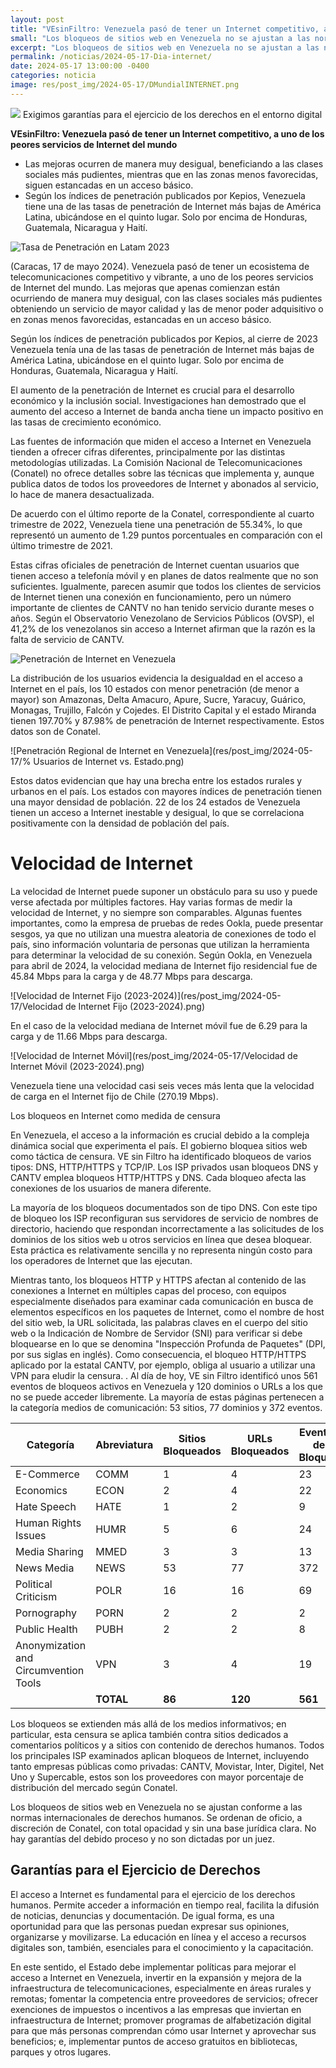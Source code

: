 ```yaml
---
layout: post
title: "VEsinFiltro: Venezuela pasó de tener un Internet competitivo, a uno de los peores servicios de Internet del mundo"
small: "Los bloqueos de sitios web en Venezuela no se ajustan a las normas internacionales de derechos humanos. Se ordenan de oficio, a discreción de CONATEL, con total opacidad y sin una base jurídica clara."
excerpt: "Los bloqueos de sitios web en Venezuela no se ajustan a las normas internacionales de derechos humanos. Se ordenan de oficio, a discreción de CONATEL, con total opacidad y sin una base jurídica clara."
permalink: /noticias/2024-05-17-Dia-internet/
date: 2024-05-17 13:00:00 -0400
categories: noticia
image: res/post_img/2024-05-17/DMundialINTERNET.png
---
```

![](res/post_img/2024-05-17/DMundialINTERNET.png)
Exigimos garantías para el ejercicio de los derechos en el entorno digital

**VEsinFiltro: Venezuela pasó de tener un Internet competitivo, a uno de los peores servicios de Internet del mundo**

* Las mejoras ocurren de manera muy desigual, beneficiando a las clases sociales más pudientes, mientras que en las zonas menos favorecidas, siguen estancadas en un acceso básico. 
* Según los índices de penetración publicados por Kepios, Venezuela tiene una de las tasas de penetración de Internet más bajas de América Latina, ubicándose en el quinto lugar. Solo por encima de Honduras, Guatemala, Nicaragua y Haití.

![Tasa de Penetración en Latam 2023](res/post_img/2024-05-17/TasaPenetracionLatam.png)

(Caracas, 17 de mayo 2024). Venezuela pasó de tener un ecosistema de telecomunicaciones competitivo y vibrante, a uno de los peores servicios de Internet del mundo. Las mejoras que apenas comienzan están ocurriendo de manera muy desigual, con las clases sociales más pudientes obteniendo un servicio de mayor calidad y las de menor poder adquisitivo o en zonas menos favorecidas, estancadas en un acceso básico. 

Según los índices de penetración publicados por Kepios, al cierre de 2023 Venezuela tenía una de las tasas de penetración de Internet más bajas de América Latina, ubicándose en el quinto lugar. Solo por encima de Honduras, Guatemala, Nicaragua y Haití. 

El aumento de la penetración de Internet es crucial para el desarrollo económico y la inclusión social. Investigaciones han demostrado que el aumento del acceso a Internet de banda ancha tiene un impacto positivo en las tasas de crecimiento económico.

Las fuentes de información que miden  el acceso a Internet en Venezuela tienden a ofrecer cifras diferentes, principalmente por las distintas metodologías utilizadas. La Comisión Nacional de Telecomunicaciones (Conatel) no ofrece detalles sobre las técnicas que implementa y, aunque publica datos de todos los proveedores de Internet y abonados al servicio, lo hace de manera desactualizada.

De acuerdo con el último reporte de la Conatel, correspondiente al cuarto trimestre de 2022, Venezuela tiene una penetración de 55.34%, lo que representó un aumento de 1.29 puntos porcentuales en comparación con el último trimestre de 2021.

Estas cifras oficiales de penetración de Internet cuentan usuarios que tienen acceso a telefonía móvil y en planes de datos realmente que no son suficientes. Igualmente, parecen asumir que todos los clientes de servicios de Internet tienen una conexión en funcionamiento, pero un número importante de clientes de CANTV no han tenido servicio durante meses o años. Según el Observatorio Venezolano de Servicios Públicos (OVSP), el 41,2% de los venezolanos sin acceso a Internet afirman que la razón es la falta de servicio de CANTV.

![Penetración de Internet en Venezuela](res/post_img/2024-05-17/PenetracionInternet.png)

La distribución de los usuarios evidencia la desigualdad en el acceso a Internet en el país, los 10 estados con menor penetración (de menor a mayor) son Amazonas, Delta Amacuro, Apure, Sucre, Yaracuy, Guárico, Monagas, Trujillo, Falcón y Cojedes. El Distrito Capital y el estado Miranda tienen 197.70% y 87.98% de penetración de Internet respectivamente. Estos datos son de Conatel.

![Penetración Regional de Internet en Venezuela](res/post_img/2024-05-17/% Usuarios de Internet vs. Estado.png)

Estos datos evidencian que hay una brecha entre los estados rurales y urbanos en el país. Los estados con mayores índices de penetración tienen una mayor densidad de población. 22 de los 24 estados de Venezuela tienen un acceso a Internet inestable y desigual, lo que se correlaciona positivamente con la densidad de población del país.

# Velocidad de Internet

La velocidad de Internet puede suponer un obstáculo para su uso y puede verse afectada por múltiples factores. Hay varias formas de medir la velocidad de Internet, y no siempre son comparables. Algunas fuentes importantes, como la empresa de pruebas de redes Ookla, puede presentar sesgos, ya que no utilizan una muestra aleatoria de conexiones de todo el país, sino información voluntaria de personas que utilizan la herramienta para determinar la velocidad de su conexión.
Según Ookla, en Venezuela para abril de 2024, la velocidad mediana de Internet fijo residencial fue de 45.84 Mbps para la  carga y de 48.77 Mbps para descarga.

![Velocidad de Internet Fijo (2023-2024)](res/post_img/2024-05-17/Velocidad de Internet Fijo (2023-2024).png)

En el caso de la velocidad mediana de Internet móvil fue de 6.29 para la  carga y de 11.66 Mbps para descarga.

![Velocidad de Internet Móvil](res/post_img/2024-05-17/Velocidad de Internet Móvil (2023-2024).png)

Venezuela tiene una velocidad casi seis veces más lenta que la velocidad de carga en el Internet fijo de Chile (270.19 Mbps).

Los bloqueos en Internet como medida de censura

En Venezuela, el acceso a la información es crucial debido a la compleja dinámica social que experimenta  el país. El gobierno bloquea sitios web como táctica de censura. VE sin Filtro ha identificado bloqueos de varios tipos: DNS, HTTP/HTTPS y TCP/IP. Los ISP privados usan bloqueos DNS y CANTV emplea bloqueos HTTP/HTTPS y DNS. Cada bloqueo afecta las conexiones de los usuarios de manera diferente.

La mayoría de los bloqueos documentados son de tipo DNS. Con este tipo de bloqueo los ISP reconfiguran sus servidores de servicio de nombres de directorio, haciendo que respondan incorrectamente a las solicitudes de los dominios de los sitios web u otros servicios en línea que desea bloquear. Esta práctica es relativamente sencilla y no representa ningún costo para los operadores de Internet que las ejecutan. 

Mientras tanto, los bloqueos HTTP y HTTPS afectan al contenido de las conexiones a Internet en múltiples capas del proceso, con equipos especialmente diseñados para examinar cada comunicación en busca de elementos específicos en los paquetes de Internet, como el nombre de host del sitio web, la URL solicitada, las palabras claves en el cuerpo del sitio web o la Indicación de Nombre de Servidor (SNI) para verificar si debe bloquearse en lo que se denomina "Inspección Profunda de Paquetes" (DPI, por sus siglas en inglés). Como consecuencia, el bloqueo HTTP/HTTPS aplicado por la estatal CANTV, por ejemplo, obliga al usuario a utilizar una VPN para eludir la censura.
.
Al día de hoy, VE sin Filtro identificó unos 561 eventos de bloqueos activos en Venezuela y 120 dominios o URLs a los que no se puede acceder libremente. La mayoría de estas páginas pertenecen a la categoría medios de comunicación: 53 sitios, 77 dominios y 372 eventos.  

<div class="table-responsive">
<table class="blocklist">
<thead>
  <tr>
    <th>Categoría</th>
    <th>Abreviatura</th>
    <th>Sitios Bloqueados</th>
    <th>URLs Bloqueados</th>
    <th>Eventos de Bloqueo</th>
  </tr>
</thead>
<tbody>
  <tr>
    <td>E-Commerce</td> 
     <td>COMM</td>
     <td>1</td>
     <td>4</td>
     <td>23</td>
  </tr>
  <tr>
    <td>Economics</td>
     <td>ECON</td>
     <td>2</td>
     <td>4</td>
     <td>22</td>
  </tr>
  <tr>
    <td>Hate Speech</td>
     <td>HATE</td>
     <td>1</td>
     <td>2</td>
     <td>9</td>
  </tr>
  <tr>
    <td>Human Rights Issues</td>
     <td>HUMR</td>
     <td>5</td>
     <td>6</td>
     <td>24</td>
  </tr>
  <tr>
    <td>Media Sharing</td>
     <td>MMED</td>
     <td>3</td>
     <td>3</td>
     <td>13</td>
  </tr>
  <tr>
    <td>News Media</td>
     <td>NEWS</td>
     <td>53</td>
     <td>77</td>
     <td>372</td>
  </tr>
  <tr>
    <td>Political Criticism</td>
     <td>POLR</td>
     <td>16</td>
     <td>16</td>
     <td>69</td>
  </tr>
  <tr>
    <td>Pornography</td>
     <td>PORN</td>
     <td>2</td>
     <td>2</td>
     <td>2</td>
  </tr>
  <tr>
    <td>Public Health</td>
     <td>PUBH</td>
     <td>2</td>
     <td>2</td>
     <td>8</td>
  </tr>
  <tr>
    <td>Anonymization and Circumvention Tools</td>
     <td>VPN</td>
     <td>3</td>
     <td>4</td>
     <td>19</td>
  </tr>
  <tr>
    <td></td>
     <td><b>TOTAL</b></td>
     <td><b>86</b></td>
     <td><b>120</b></td>
     <td><b>561</b></td>
  </tr>
</tbody>
</table>
</div>

Los bloqueos se extienden más allá de los medios informativos; en particular, esta censura se aplica también contra sitios dedicados a comentarios políticos y a sitios con contenido de derechos humanos. Todos los principales ISP examinados  aplican bloqueos de Internet, incluyendo tanto empresas públicas como privadas: CANTV, Movistar, Inter, Digitel, Net Uno y Supercable, estos son los proveedores con mayor porcentaje de distribución del mercado según Conatel.

Los bloqueos de sitios web en Venezuela no se ajustan conforme a las normas internacionales de derechos humanos. Se ordenan de oficio, a discreción de Conatel, con total opacidad y sin una base jurídica clara. No hay garantías del debido proceso y no son dictadas por un juez.


## Garantías para el Ejercicio de Derechos

El acceso a Internet es fundamental para el ejercicio de los derechos humanos. Permite acceder a información en tiempo real, facilita la difusión de noticias, denuncias y documentación. De igual forma, es una oportunidad para que las personas puedan expresar sus opiniones, organizarse y movilizarse. La educación en línea y el acceso a recursos digitales son, también, esenciales para el conocimiento y la capacitación.

En este sentido, el Estado debe implementar políticas para mejorar el acceso a Internet en Venezuela, invertir en la expansión y mejora de la infraestructura de telecomunicaciones, especialmente en áreas rurales y remotas; fomentar la competencia entre proveedores de servicios; ofrecer exenciones de impuestos o incentivos a las empresas que inviertan en infraestructura de Internet; promover programas de alfabetización digital para que más personas comprendan cómo usar Internet y aprovechar sus beneficios; e, implementar puntos de acceso gratuitos en bibliotecas, parques y otros lugares.
